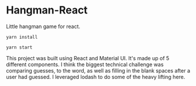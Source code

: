 # Hangman-React

Little hangman game for react. 


```
yarn install
```

```
yarn start
```

This project was built using React and Material UI. It's made up of 5 different components. I think the biggest technical challenge was comparing guesses, to the word, as well as filling in the blank spaces after a user had guessed. I leveraged lodash to do some of the heavy lifting here.
